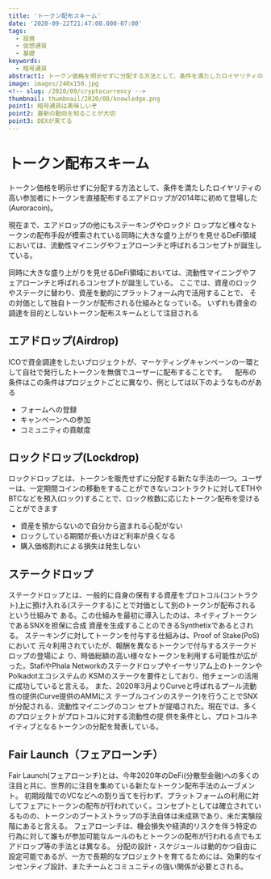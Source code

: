 ```yaml
---
title: 'トークン配布スキーム'
date: '2020-09-22T21:47:00.000-07:00'
tags:
  - 投資
  - 仮想通貨
  - 基礎
keywords:
  - 暗号通貨
abstract1: トークン価格を明示せずに分配する方法として、条件を満たしたロイヤリティの高い参加者にトークンを直接配布するエアドロップが2014年に初めて登場した(Auroracoin)。
image: images/240x150.jpg
<!-- slug: /2020/09/cryptocurrency -->
thumbnail: thumbnail/2020/08/knowledge.png
point1: 暗号通貨は美味しいぞ
point2: 最新の動向を知ることが大切
point3: DEXが来てる
---
```


# トークン配布スキーム
トークン価格を明示せずに分配する方法として、条件を満たしたロイヤリティの高い参加者にトークンを直接配布するエアドロップが2014年に初めて登場した(Auroracoin)。

現在まで、エアドロップの他にもステーキングやロックド
ロップなど様々なトークンの配布手段が模索されている同時に大きな盛り上がりを見せるDeFi領域においては、流動性マイニングやフェアローンチと呼ばれるコンセプトが誕生している。

同時に大きな盛り上がりを見せるDeFi領域においては、流動性マイニングやフェアローンチと呼ばれるコンセプトが誕生している。
ここでは、資産のロックやステークに替わり、資産を動的にプラットフォーム内で活用することで、
その対価として独自トークンが配布される仕組みとなっている。
いずれも資金の調達を目的としないトークン配布スキームとして注目される

## エアドロップ(Airdrop)
ICOで資金調達をしたいプロジェクトが、マーケティングキャンペーンの一環として自社で発行したトークンを無償でユーザーに配布することです。
　配布の条件はこの条件はプロジェクトごとに異なり、例としては以下のようなものがある
 - フォームへの登録
 - キャンペーンへの参加
 - コミュニティの貢献度
 
 ## ロックドロップ(Lockdrop)
 ロックドロップとは、トークンを販売せずに分配する新たな手法の一つ。ユーザーは、一定期間コインの移動をすることができないコントラクトに対してETHやBTCなどを預入(ロック)することで、ロック枚数に応じたトークン配布を受けることができます
- 資産を預からないので自分から盗まれる心配がない
- ロックしている期間が長い方ほど利率が良くなる
- 購入価格割れによる損失は発生しない

## ステークドロップ
ステークドロップとは、一般的に自身の保有する資産をプロトコル(コントラクト)上に預け入れる(ステークする)ことで対価として別のトークンが配布されるという仕組みで
ある。この仕組みを最初に導入したのは、ネイティブトークンであるSNXを担保に合成
資産を生成することのできるSynthetixであるとされる。
ステーキングに対してトークンを付与する仕組みは、Proof of Stake(PoS)において
元々利用されていたが、報酬を異なるトークンで付与するステークドロップの登場によ
り、時価総額の高い様々なトークンを利用する可能性が広がった。StafiやPhala
Networkのステークドロップやイーサリアム上のトークンやPolkadotエコシステムの
KSMのステークを要件としており、他チェーンの活用に成功していると言える。
また、2020年3月よりCurveと呼ばれるプール流動性の提供(Curve提供のAMMにス
テーブルコインのステーク)を行うことでSNXが分配される、流動性マイニングのコン
セプトが提唱された。現在では、多くのプロジェクトがプロトコルに対する流動性の提
供を条件とし、プロトコルネイティブとなるトークンの分配を発表している。

## Fair Launch（フェアローンチ）
Fair Launch(フェアローンチ)とは、今年2020年のDeFi(分散型金融)への多くの注目と共に、世界的に注目を集めている新たなトークン配布手法のムーブメント。
初期段階でのVCなどへの割り当てを行わず、プラットフォームの利用に対してフェアにトークンの配布が行われていく。コンセプトとしては確立されているものの、トークンのブートストラップの手法自体は未成熟であり、未だ実験段階にあると言える。
フェアローンチは、機会損失や経済的リスクを伴う特定の行為に対して誰もが参加可能なルールのもとトークンの配布が行われる点でもエアドロップ等の手法とは異なる。
分配の設計・スケジュールは動的かつ自由に設定可能であるが、一方で長期的なプロジェクトを育てるためには、効果的なインセンティブ設計、またチームとコミュニティの強い関係が必要とされる。